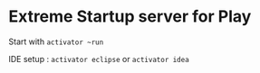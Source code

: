 Extreme Startup server for Play
=================================

Start with `activator ~run`

IDE setup : `activator eclipse` or `activator idea`

